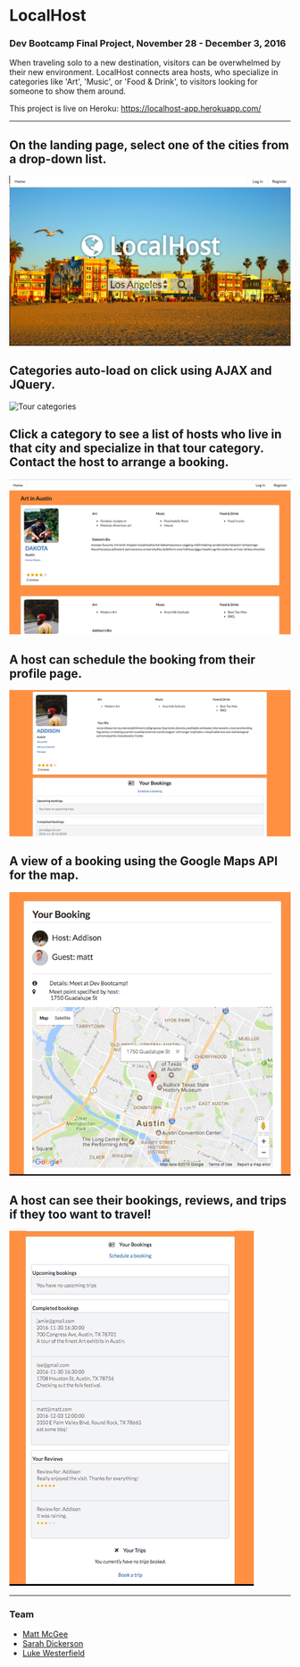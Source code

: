 # LocalHost

### Dev Bootcamp Final Project, November 28 - December 3, 2016
When traveling solo to a new destination, visitors can be overwhelmed by their new environment. LocalHost connects area hosts, who specialize in categories like 'Art', 'Music', or 'Food & Drink', to visitors looking for someone to show them around.

This project is live on Heroku: https://localhost-app.herokuapp.com/
___
## On the landing page, select one of the cities from a drop-down list.

![Homepage View](home.png)

## Categories auto-load on click using AJAX and JQuery.

![Tour categories](categories.png)

## Click a category to see a list of hosts who live in that city and specialize in that tour category. Contact the host to arrange a booking.

![List of host profiles](hosts.png)

## A host can schedule the booking from their profile page.

![Host profile view](bio.png)

## A view of a booking using the Google Maps API for the map.

![Single booking view](booking.png)

## A host can see their bookings, reviews, and trips if they too want to travel!

![Single booking view](bookings-reviews.png)

___
### Team
- [Matt McGee](https://github.com/m-mcgee)
- [Sarah Dickerson](https://github.com/vernistage)
- [Luke Westerfield](https://github.com/lsw0011)
